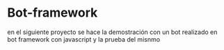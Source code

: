 # Bot-framework
en el siguiente proyecto se hace la demostración con un bot realizado en bot framework con javascript y la prueba del misnmo 
